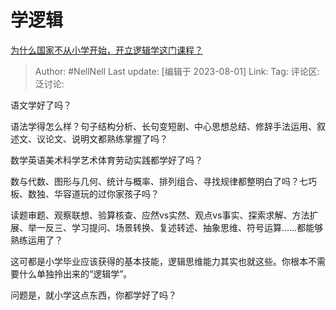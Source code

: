 # 学逻辑
[为什么国家不从小学开始，开立逻辑学这门课程？](https://www.zhihu.com/question/611352034/answer/3144580347)

> Author: #NellNell
> Last update: [编辑于 2023-08-01]
> Link:
> Tag:
> 评论区:
> 泛讨论:

语文学好了吗？

语法学得怎么样？句子结构分析、长句变短剧、中心思想总结、修辞手法运用、叙述文、议论文、说明文都熟练掌握了吗？

数学英语美术科学艺术体育劳动实践都学好了吗？

数与代数、图形与几何、统计与概率、排列组合、寻找规律都整明白了吗？七巧板、数独、华容道玩的过你家孩子吗？

读题审题、观察联想、验算核查、应然vs实然、观点vs事实、探索求解、方法扩展、举一反三、学习提问、场景转换、复述转述、抽象思维、符号运算……都能够熟练运用了？

这可都是小学毕业应该获得的基本技能，逻辑思维能力其实也就这些。你根本不需要什么单独拎出来的“逻辑学”。

问题是，就小学这点东西，你都学好了吗？
